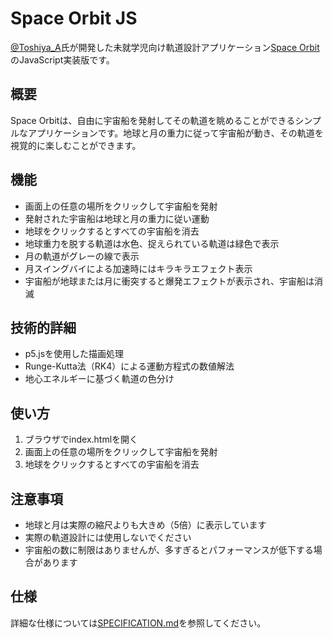 # Space Orbit JS

[@Toshiya_A](https://x.com/Toshiya_A)氏が開発した未就学児向け軌道設計アプリケーション[Space Orbit](https://zenn.dev/ta168/articles/space-orbit_app)のJavaScript実装版です。

## 概要

Space Orbitは、自由に宇宙船を発射してその軌道を眺めることができるシンプルなアプリケーションです。地球と月の重力に従って宇宙船が動き、その軌道を視覚的に楽しむことができます。


## 機能

- 画面上の任意の場所をクリックして宇宙船を発射
- 発射された宇宙船は地球と月の重力に従い運動
- 地球をクリックするとすべての宇宙船を消去
- 地球重力を脱する軌道は水色、捉えられている軌道は緑色で表示
- 月の軌道がグレーの線で表示
- 月スイングバイによる加速時にはキラキラエフェクト表示
- 宇宙船が地球または月に衝突すると爆発エフェクトが表示され、宇宙船は消滅

## 技術的詳細

- p5.jsを使用した描画処理
- Runge-Kutta法（RK4）による運動方程式の数値解法
- 地心エネルギーに基づく軌道の色分け

## 使い方

1. ブラウザでindex.htmlを開く
2. 画面上の任意の場所をクリックして宇宙船を発射
3. 地球をクリックするとすべての宇宙船を消去

## 注意事項

- 地球と月は実際の縮尺よりも大きめ（5倍）に表示しています
- 実際の軌道設計には使用しないでください
- 宇宙船の数に制限はありませんが、多すぎるとパフォーマンスが低下する場合があります

## 仕様

詳細な仕様については[SPECIFICATION.md](SPECIFICATION.md)を参照してください。
